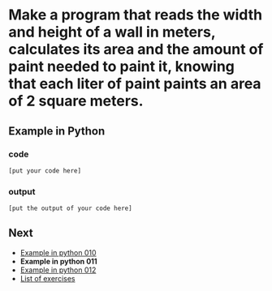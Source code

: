 # Make a program that reads the width and height of a wall in meters, calculates its area and the amount of paint needed to paint it, knowing that each liter of paint paints an area of 2 square meters.

## Example in Python

### code

``` python
[put your code here]
```

### output

```
[put the output of your code here]
```

## Next

- [Example in python 010](../../010/python)
- **Example in python 011**
- [Example in python 012](../../012/python)
- [List of exercises](../..)
